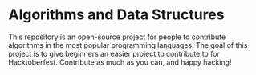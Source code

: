 # Algorithms and Data Structures
This repository is an open-source project for people to contribute algorithms in the most popular
programming languages. The goal of this project is to give beginners an easier project to
contribute to for Hacktoberfest. Contribute as much as you can, and happy hacking!
